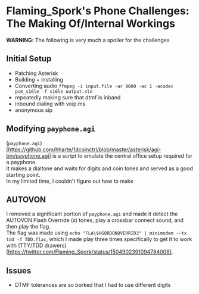 # Flaming_Spork's Phone Challenges: The Making Of/Internal Workings

**WARNING:** The following is very much a spoiler for the challenges

## Initial Setup
* Patching Asterisk
* Building + installing
* Converting audio
`ffmpeg -i input.file -ar 8000 -ac 1 -acodec pcm_s16le -f s16le output.sln`
* repeatedly making sure that dtmf is inband
* inbound dialing with voip.ms
* anonymous sip

## Modifying `payphone.agi`
(`payphone.agi`)[https://github.com/hharte/1dcoinctrl/blob/master/asterisk/agi-bin/payphone.agi] is a script to emulate the central office setup required for a payphone.  
It makes a dialtone and waits for digits and coin tones and served as a good starting point.  
In my limited time, I couldn't figure out how to make 

## AUTOVON
I removed a significant portion of `payphone.agi` and made it detect the AUTOVON Flash Override (`A`) tones, play a crossbar connect sound, and then play the flag.  
The flag was made using `echo "FLA\$HG0RDONOVERRID3" | minimodem --tx tdd -f TDD.flac`, which I made play three times specifically to get it to work with (TTY/TDD drawers)[https://twitter.com/Flaming_Spork/status/1504902391094784006].

## Issues
* DTMF tolerances are so borked that I had to use different digits
